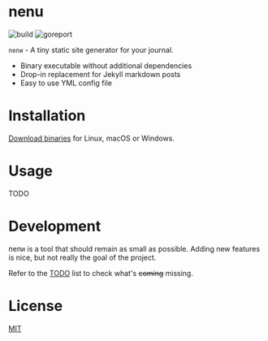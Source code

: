 nenu
===================

![build](https://github.com/petarov/nenu/workflows/CI%20Build/badge.svg)
![goreport](https://goreportcard.com/badge/github.com/petarov/nenu)

`пепи` - A tiny static site generator for your journal.

  * Binary executable without additional dependencies
  * Drop-in replacement for Jekyll markdown posts
  * Easy to use YML config file

# Installation

[Download binaries](https://github.com/petarov/nenu/releases) for Linux, macOS or Windows.

# Usage

TODO

# Development

пепи is a tool that should remain as small as possible. Adding new features is nice, but not really the goal of the project.

Refer to the [TODO](TODO.md) list to check what's ~~coming~~ missing.

# License

[MIT](LICENSE)
